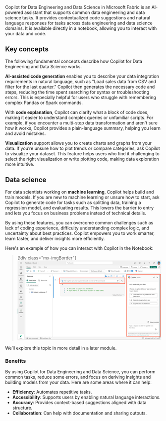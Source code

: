 Copilot for Data Engineering and Data Science in Microsoft Fabric is an AI-powered assistant that supports common data engineering and data science tasks. It provides contextualized code suggestions and natural language responses for tasks across data engineering and data science domains. It is available directly in a notebook, allowing you to interact with your data and code.

## Key concepts

The following fundamental concepts describe how Copilot for Data Engineering and Data Science works.

**AI-assisted code generation** enables you to describe your data integration requirements in natural language, such as "Load sales data from CSV and filter for the last quarter." Copilot then generates the necessary code and steps, reducing the time spent searching for syntax or troubleshooting errors. This is especially helpful for users who struggle with remembering complex Pandas or Spark commands.

With **code explanation**, Copilot can clarify what a block of code does, making it easier to understand complex queries or unfamiliar scripts. For example, if you encounter a multi-step data transformation and aren't sure how it works, Copilot provides a plain-language summary, helping you learn and avoid mistakes.

**Visualization** support allows you to create charts and graphs from your data. If you’re unsure how to plot trends or compare categories, ask Copilot to visualize your dataset. This feature helps users who find it challenging to select the right visualization or write plotting code, making data exploration more intuitive.

## Data science

For data scientists working on **machine learning**, Copilot helps build and train models. If you are new to machine learning or unsure how to start, ask Copilot to generate code for tasks such as splitting data, training a regression model, and evaluating results. This lowers the barrier to entry and lets you focus on business problems instead of technical details.

By using these features, you can overcome common challenges such as lack of coding experience, difficulty understanding complex logic, and uncertainty about best practices. Copilot empowers you to work smarter, learn faster, and deliver insights more efficiently.

Here's an example of how you can interact with Copilot in the Notebook:

> [!div class="mx-imgBorder"]
> [![Screenshot of copilot in a Fabric Notebook.](../media/copilot-notebook.png)](../media/copilot-notebook.png#lightbox)

We’ll explore this topic in more detail in a later module.

### Benefits

By using Copilot for Data Engineering and Data Science, you can perform common tasks, reduce some errors, and focus on deriving insights and building models from your data. Here are some areas where it can help:

- **Efficiency**: Automates repetitive tasks.  
- **Accessibility**: Supports users by enabling natural language interactions.  
- **Accuracy**: Provides context-based suggestions aligned with data structure.  
- **Collaboration**: Can help with documentation and sharing outputs.

